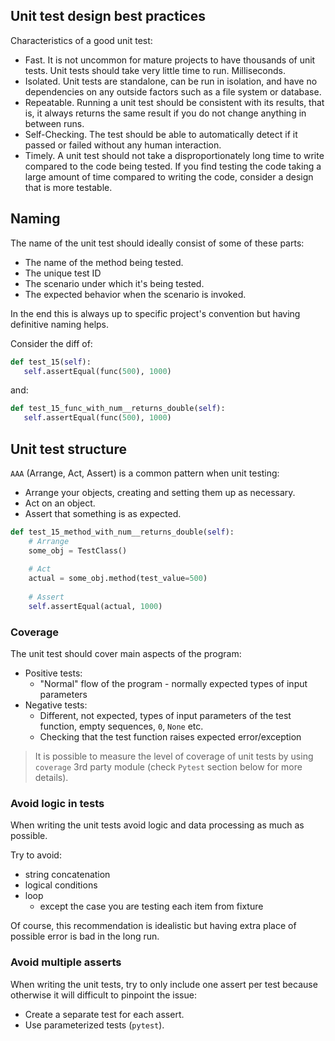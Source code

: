 ## Unit test design best practices


Characteristics of a good unit test:

* Fast. It is not uncommon for mature projects to have thousands of unit tests. Unit tests should take very little time to run. Milliseconds.
* Isolated. Unit tests are standalone, can be run in isolation, and have no dependencies on any outside factors such as a file system or database.
* Repeatable. Running a unit test should be consistent with its results, that is, it always returns the same result if you do not change anything in between runs.
* Self-Checking. The test should be able to automatically detect if it passed or failed without any human interaction.
* Timely. A unit test should not take a disproportionately long time to write compared to the code being tested. If you find testing the code taking a large amount of time compared to writing the code, consider a design that is more testable.



## Naming

The name of the unit test should ideally consist of some of these parts:

* The name of the method being tested.
* The unique test ID
* The scenario under which it's being tested.
* The expected behavior when the scenario is invoked.

In the end this is always up to specific project's convention but having definitive naming helps.

Consider the diff of:

```python
def test_15(self):
   self.assertEqual(func(500), 1000)
```

and:

```python
def test_15_func_with_num__returns_double(self):
   self.assertEqual(func(500), 1000)
```


## Unit test structure

`AAA` (Arrange, Act, Assert) is a common pattern when unit testing:

* Arrange your objects, creating and setting them up as necessary.
* Act on an object.
* Assert that something is as expected.


```python
def test_15_method_with_num__returns_double(self):
    # Arrange
    some_obj = TestClass()
    
    # Act
    actual = some_obj.method(test_value=500)
    
    # Assert
    self.assertEqual(actual, 1000)
```   

### Coverage

The unit test should cover main aspects of the program:

* Positive tests:
    * "Normal" flow of the program - normally expected types of input parameters
* Negative tests:
    * Different, not expected, types of input parameters of the test function, empty sequences, `0`, `None` etc.
    * Checking that the test function raises expected error/exception


> It is possible to measure the level of coverage of unit tests by using `coverage` 3rd party module (check `Pytest` section below for more details).

### Avoid logic in tests

When writing the unit tests avoid logic and data processing as much as possible.

Try to avoid:
* string concatenation
* logical conditions
* loop
    * except the case you are testing each item from fixture
    
Of course, this recommendation is idealistic but having extra place of possible error is bad in the long run.

### Avoid multiple asserts

When writing the unit tests, try to only include one assert per test because otherwise it will difficult to pinpoint the issue:

* Create a separate test for each assert.
* Use parameterized tests (`pytest`).